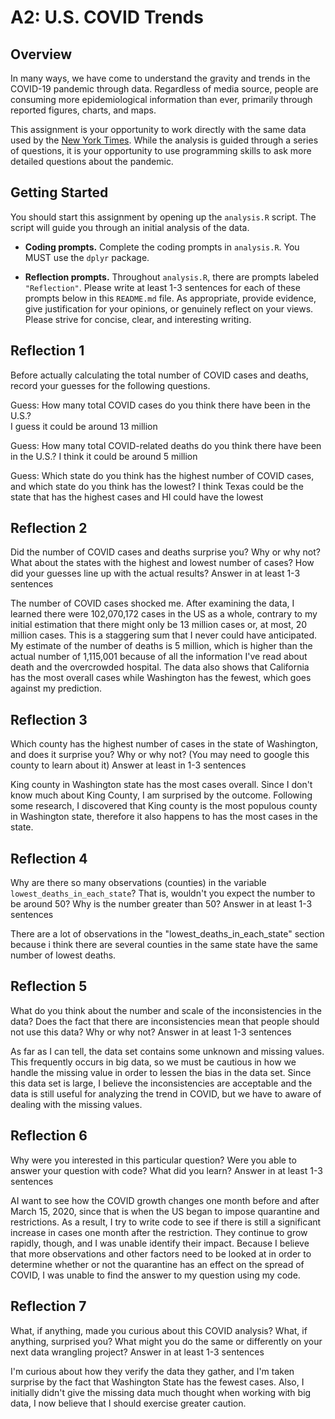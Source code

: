 # A2: U.S. COVID Trends

## Overview
In many ways, we have come to understand the gravity and trends in the COVID-19 pandemic through data. Regardless of media source, people are consuming more epidemiological information than ever, primarily through reported figures, charts, and maps.

This assignment is your opportunity to work directly with the same data used by the [New York Times](https://github.com/nytimes/covid-19-data/). While the analysis is guided through a series of questions, it is your opportunity to use programming skills to ask more detailed questions about the pandemic.

## Getting Started
You should start this assignment by opening up the `analysis.R` script. The script will guide you through an initial analysis of the data.

* **Coding prompts.** Complete the coding prompts in `analysis.R`. You MUST use the `dplyr` package.

* **Reflection prompts.** Throughout `analysis.R`, there are prompts labeled `"Reflection"`. Please write at least 1-3 sentences for each of these prompts below in this `README.md` file. As appropriate, provide evidence, give justification for your opinions, or genuinely reflect on your views. Please strive for concise, clear, and interesting writing.

## Reflection 1
Before actually calculating the total number of COVID cases and deaths, record your guesses for the following questions.

Guess: How many total COVID cases do you think there have been in the U.S.?  
I guess it could be around 13 million

Guess: How many total COVID-related deaths do you think there have been in the U.S.?
I think it could be around 5 million

Guess: Which state do you think has the highest number of COVID cases, and which state do you think has the lowest?
I think Texas could be the state that has the highest cases and HI could have the lowest

## Reflection 2
Did the number of COVID cases and deaths surprise you? Why or why not? What about the states with the highest and lowest number of cases? How did your guesses line up with the actual results? Answer in at least 1-3 sentences

The number of COVID cases shocked me. After examining the data, I learned there were 102,070,172 cases in the US as a whole, contrary to my initial estimation that there might only be 13 million cases or, at most, 20 million cases. This is a staggering sum that I never could have anticipated. My estimate of the number of deaths is 5 million, which is higher than the actual number of 1,115,001 because of all the information I've read about death and the overcrowded hospital. The data also shows that California has the most overall cases while Washington has the fewest, which goes against my prediction.

## Reflection 3
Which county has the highest number of cases in the state of Washington, and does it surprise you? Why or why not? (You may need to google this county to learn about it) Answer at least in 1-3 sentences

King county in Washington state has the most cases overall. Since I don't know much about King County, I am surprised by the outcome. Following some research, I discovered that King county is the most populous county in Washington state, therefore it also happens to has the most cases in the state. 

## Reflection 4
Why are there so many observations (counties) in the variable `lowest_deaths_in_each_state`? That is, wouldn't you expect the number to be around 50? Why is the number greater than 50? Answer in at least 1-3 sentences

There are a lot of observations in the "lowest_deaths_in_each_state" section because i think there are several counties in the same state have the same number of lowest deaths. 

## Reflection 5
What do you think about the number and scale of the inconsistencies in the data? Does the fact that there are inconsistencies mean that people should not use this data? Why or why not? Answer in at least 1-3 sentences

As far as I can tell, the data set contains some unknown and missing values. This frequently occurs in big data, so we must be cautious in how we handle the missing value in order to lessen the bias in the data set. Since this data set is large, I believe the inconsistencies are acceptable and the data is still useful for analyzing the trend in COVID, but we have to aware of dealing with the missing values. 

## Reflection 6
Why were you interested in this particular question? Were you able to answer your question with code? What did you learn? Answer in at least 1-3 sentences

AI want to see how the COVID growth changes one month before and after March 15, 2020, since that is when the US began to impose quarantine and restrictions. As a result, I try to write code to see if there is still a significant increase in cases one month after the restriction. They continue to grow rapidly, though, and I was unable identify their impact. Because I believe that more observations and other factors need to be looked at in order to determine whether or not the quarantine has an effect on the spread of COVID, I was unable to find the answer to my question using my code. 

## Reflection 7
What, if anything, made you curious about this COVID analysis? What, if anything, surprised you? What might you do the same or differently on your next data wrangling project? Answer in at least 1-3 sentences

I'm curious about how they verify the data they gather, and I'm taken surprise by the fact that Washington State has the fewest cases. Also, I initially didn't give the missing data much thought when working with big data, I now believe that I should exercise greater caution. 
